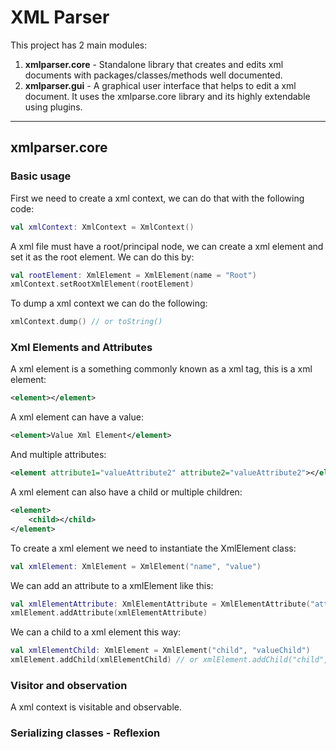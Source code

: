 # XML Parser

This project has 2 main modules:
1. **xmlparser.core** - Standalone library that creates and edits xml documents with packages/classes/methods well documented.
2. **xmlparser.gui** - A graphical user interface that helps to edit a xml document. It uses the xmlparse.core library and its highly extendable using plugins.  

***

## xmlparser.core
### Basic usage
First we need to create a xml context, we can do that with the following code:
```kotlin
val xmlContext: XmlContext = XmlContext()
```
A xml file must have a root/principal node, we can create a xml element and set it as the root element.
We can do this by:
```kotlin
val rootElement: XmlElement = XmlElement(name = "Root")
xmlContext.setRootXmlElement(rootElement)
```
To dump a xml context we can do the following:
```kotlin
xmlContext.dump() // or toString()
```
### Xml Elements and Attributes
A xml element is a something commonly known as a xml tag, this is a xml element:
````xml
<element></element>
````
A xml element can have a value:
````xml
<element>Value Xml Element</element>
````
And multiple attributes:
````xml
<element attribute1="valueAttribute2" attribute2="valueAttribute2"></element>
````
A xml element can also have a child or multiple children:
````xml
<element>
    <child></child>
</element>
````
To create a xml element we need to instantiate the XmlElement class:
```kotlin
val xmlElement: XmlElement = XmlElement("name", "value")
```
We can add an attribute to a xmlElement like this:
```kotlin
val xmlElementAttribute: XmlElementAttribute = XmlElementAttribute("attributeName", "attributeValue")
xmlElement.addAttribute(xmlElementAttribute)
```
We can a child to a xml element this way:
```kotlin
val xmlElementChild: XmlElement = XmlElement("child", "valueChild")
xmlElement.addChild(xmlElementChild) // or xmlElement.addChild("child", "valueChild")
```
### Visitor and observation
A xml context is visitable and observable.

### Serializing classes - Reflexion